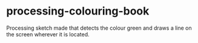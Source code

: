# processing-colouring-book
Processing sketch made that detects the colour green and draws a line on the screen wherever it is located.
